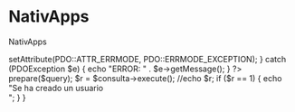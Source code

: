 # NativApps
NativApps


<?php
try {
$c = new PDO('mysql:host=localhost;dbname=contacto', "root", "");
$c->setAttribute(PDO::ATTR_ERRMODE, PDO::ERRMODE_EXCEPTION);
} catch (PDOException $e) {
echo "ERROR: " . $e->getMessage();
}
?>



<?php
        if (isset($_REQUEST['Enviar datos'])) {
         require_once "conexion.php";
    
         extract($_REQUEST);
         
        $query = "INSERT INTO formulario(Nombre,Apellido,Telefono,Email,Mensaje,Servicio ) VALUES ('$Nombre', '$Apellido', '$Telefono', '$Email','$Mensaje','$servicio');";
        //se prepara la consulta
        $consulta = $c->prepare($query);
    
        $r = $consulta->execute();
         //echo $r;
         if ($r == 1) {
        echo "Se ha creado un usuario<br/>";
    }
    }
    